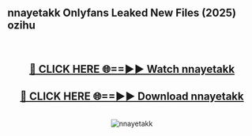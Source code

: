 <h2>nnayetakk Onlyfans Leaked New Files (2025) ozihu</h2>
<br>
<div align="center">
<h2><a href="https://mediafiles.top/nnayetakk&ref=git" rel="nofollow">🔴 CLICK HERE 🌐==►► Watch nnayetakk</a></h2>
<h2><a href="https://mediafiles.top/nnayetakk&ref=git" rel="nofollow">🔴 CLICK HERE 🌐==►► Download nnayetakk</a></h2>
<br>
<a href="https://mediafiles.top/nnayetakk&ref=git" rel="nofollow" data-target="animated-image.originalLink"><img src="https://i.ibb.co.com/xMMVF88/686577567.gif" alt="nnayetakk" style="max-width: 100%; display: inline-block;" data-target="animated-image.originalImage"></a>
</div>
<br>
<br>